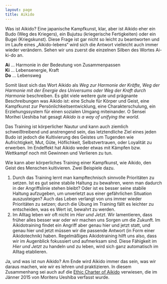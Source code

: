 ```yaml
---
layout: page
title: Aikido
---
```

<style>
ul {
    list-style-type: decimal;
}
</style>

<div class="container block" markdown="1">
Was ist Aikido? Eine japanische Kampfkunst, klar, aber ist Aikido eher ein Budo (Weg des Kriegers), ein Bujutsu (kriegerische Fertigkeiten) oder ein Bugei (Kriegskunst). Diese Frage ist gar nicht so leicht zu beantworten und im Laufe eines „Aikido-lebens“ wird sich die Antwort vielleicht auch immer wieder verändern. Sehen wir uns zuerst die einzelnen Silben des Wortes Ai-ki-do an.

**Ai** … Harmonie in der Bedeutung von Zusammenpassen   
**Ki** … Lebensenergie, Kraft   
**Do** … Lebensweg   

Somit lässt sich das Wort Aikido als _Weg zur Harmonie der Kräfte, Weg der Harmonie mit der Energie des Universums oder Weg der Kraft durch Harmonie_ beschreiben. Es gibt viele weitere gute und prägnante Beschreibungen was Aikido ist: eine Schule für Körper und Geist, eine Kampfkunst zur Persönlichkeitsentwicklung, eine Charakterschulung, ein Erziehungssystem für einen sozialen Umgang miteinander. O Sensei Morihei Ueshiba hat gesagt _Aikido is a way of unifying the world_.

Das Training ist körperlicher Nautur und kann auch ziemlich schweißtreibend und anstrengend sein, das letztendliche Ziel eines jeden Budo ist jedoch die Kultivierung des Geistes um Tugenden wie Aufrichtigkeit, Mut, Güte, Höflichkeit, Selbstvertrauen, oder Loyalität zu erwerben. Im Endeffekt hat Aikido weder etwas mit Kämpfen bzw. Wettkampf noch mit Gewinnen und Verlieren zu tun.

Wie kann aber körperliches Training einer Kampfkunst, wie Aikido, den Geist des Menschen kultivieren. Zwei Beispiele dazu.

* Durch das Training lernt man kampftechnisch sinnvolle Prioritäten zu setzen. Ist es gut seine stabile Haltung zu bewahren, wenn man dadurch in der Angriffslinie stehen bleibt? Oder ist es besser seine stabile Haltung aufzugeben, um unverletzt aus einer gefährlichen Situation auszusteigen? Auch das Leben verlangt von uns immer wieder Prioritäten zu setzen; durch die Übung im Training fällt es leichter zu entscheiden, was es Wert ist, bewahrt zu werden.
* Im Alltag leben wir oft nicht im _Hier und Jetzt_. Wir lamentieren, dass früher alles besser war oder wir machen uns Sorgen um die Zukunft. Im Aikidotraining findet ein Angriff aber genau hier und jetzt statt, und genau hier und jetzt müssen wir die passende Antwort (in Form einer Aikidotechnik) haben. Regelmäßiges Aikidotraining hilft uns also, dass wir im Augenblick fokussiert und aufmerksam sind. Diese Fähigkeit im _Hier und Jetzt_ zu handeln und zu leben, wird sich ganz automatisch im Alltag etablieren.

Ja, und was ist nun Aikido? Am Ende wird Aikido immer das sein, was wir daraus machen, wie wir es lehren und praktizieren. In diesem Zusammenhang sei auch auf die [Ethic Charter of Aikido](http://www.aikikai.or.jp/eng/pdf/rinri.pdf) verwiesen, die im Jänner 2015 von Moriteru Ueshiba verfasst wurde.

</div>